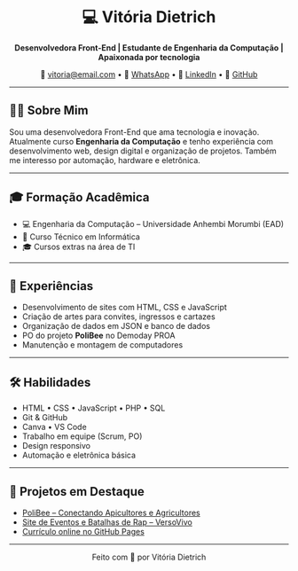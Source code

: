 <h1 align="center">💻 Vitória Dietrich</h1>
<p align="center">
  <strong>Desenvolvedora Front-End | Estudante de Engenharia da Computação | Apaixonada por tecnologia</strong>
</p>

<p align="center">
  📧 <a href="mailto:vitoria@email.com">vitoria@email.com</a> •
  📱 <a href="https://wa.me/5511999999999" target="_blank">WhatsApp</a> •
  💼 <a href="https://www.linkedin.com/in/vitoria-dietrich" target="_blank">LinkedIn</a> •
  🐙 <a href="https://github.com/vitoriadietrich" target="_blank">GitHub</a>
</p>

---

## 👩‍💻 Sobre Mim
Sou uma desenvolvedora Front-End que ama tecnologia e inovação. Atualmente curso **Engenharia da Computação** e tenho experiência com desenvolvimento web, design digital e organização de projetos. Também me interesso por automação, hardware e eletrônica.

---

## 🎓 Formação Acadêmica

- 💻 Engenharia da Computação – Universidade Anhembi Morumbi (EAD)
- 🧠 Curso Técnico em Informática
- 🎓 Cursos extras na área de TI

---

## 💼 Experiências

- Desenvolvimento de sites com HTML, CSS e JavaScript
- Criação de artes para convites, ingressos e cartazes
- Organização de dados em JSON e banco de dados
- PO do projeto **PoliBee** no Demoday PROA
- Manutenção e montagem de computadores

---

## 🛠️ Habilidades

- HTML • CSS • JavaScript • PHP • SQL
- Git & GitHub
- Canva • VS Code
- Trabalho em equipe (Scrum, PO)
- Design responsivo
- Automação e eletrônica básica

---

## 🚀 Projetos em Destaque

- [PoliBee – Conectando Apicultores e Agricultores](#)
- [Site de Eventos e Batalhas de Rap – VersoVivo](#)
- [Currículo online no GitHub Pages](#)

---

<p align="center">Feito com 💜 por Vitória Dietrich</p>
